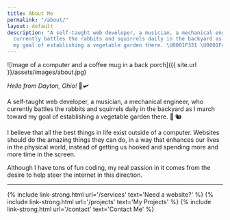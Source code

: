 ```yaml
---
title: About Me
permalink: "/about/"
layout: default
description: "A self-taught web developer, a musician, a mechanical engineer, who
  currently battles the rabbits and squirrels daily in the backyard as I march toward
  my goal of establishing a vegetable garden there. \U0001F331 \U0001F43F"
---
```


![Image of a computer and a coffee mug in a back porch]({{ site.url }}/assets/images/about.jpg)

*Hello from Dayton, Ohio!* 💎🛩

A self-taught web developer, a musician, a mechanical engineer, who currently battles the rabbits and squirrels daily in the backyard as I march toward my goal of establishing a vegetable garden there. 🌱 🐿

I believe that all the best things in life exist outside of a computer. Websites should do the amazing things they can do, in a way that enhances our lives in the physical world, instead of getting us hooked and spending more and more time in the screen.

Although I have tons of fun coding, my real passion in it comes from the desire to help steer the internet in this direction.

<hr/>

{% include link-strong.html url='/services' text='Need a website?' %}
{% include link-strong.html url='/projects' text='My Projects' %}
{% include link-strong.html url='/contact' text='Contact Me' %}
